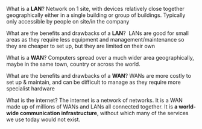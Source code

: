 What is a **LAN**?
Network on 1 site, with devices relatively close together geographically either in a single building or group of buildings. Typically only accessible by people on site/in the company 

What are the benefits and drawbacks of a **LAN**? 
LANs are good for small areas as they require less equipment and management/maintenance so they are cheaper to set up, but they are limited on their own 

What is a **WAN**?
Computers spread over a much wider area geographically, maybe in the same town, country or across the world.

What are the benefits and drawbacks of a **WAN**?
WANs are more costly to set up & maintain, and can be difficult to manage as they require more specialist hardware 

What is the internet?
The internet is a network of networks. It is a WAN made up of millions of WANs and LANs all connected together. It is **a world-wide communication infrastructure**, without which many of the services we use today would not exist.